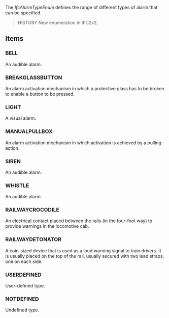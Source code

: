 The _IfcAlarmTypeEnum_ defines the range of different types of alarm that can be specified.

<!-- end of short definition -->


> HISTORY New enumeration in IFC2x2.

## Items

### BELL
An audible alarm.

### BREAKGLASSBUTTON
An alarm activation mechanism in which a protective glass has to be broken to enable a button to be pressed.

### LIGHT
A visual alarm.

### MANUALPULLBOX
An alarm activation mechanism in which activation is achieved by a pulling action.

### SIREN
An audible alarm.

### WHISTLE
An audible alarm.

### RAILWAYCROCODILE
An electrical contact placed between the rails (in the four-foot way) to provide warnings in the locomotive cab.

### RAILWAYDETONATOR
A coin-sized device that is used as a loud warning signal to train drivers. It is usually placed on the top of the rail, usually secured with two lead straps, one on each side.

### USERDEFINED
User-defined type.

### NOTDEFINED
Undefined type.
